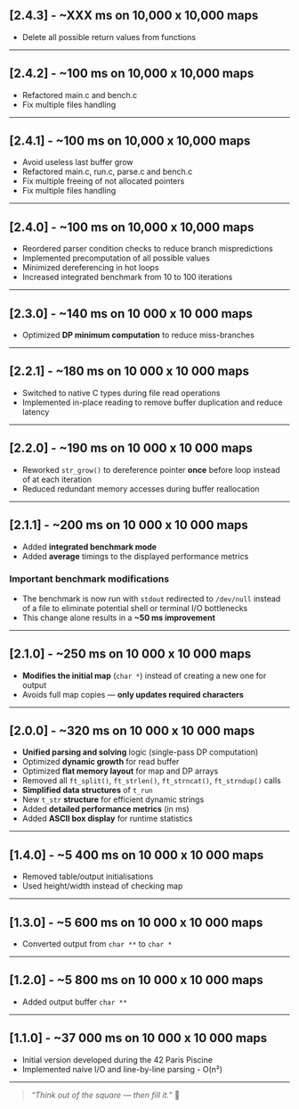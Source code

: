 ## [2.4.3] - ~XXX ms on 10,000 x 10,000 maps
- Delete all possible return values from functions

---

## [2.4.2] - ~100 ms on 10,000 x 10,000 maps
- Refactored main.c and bench.c
- Fix multiple files handling

---

## [2.4.1] - ~100 ms on 10,000 x 10,000 maps
- Avoid useless last buffer grow
- Refactored main.c, run.c, parse.c and bench.c
- Fix multiple freeing of not allocated pointers
- Fix multiple files handling

---

## [2.4.0] - ~100 ms on 10,000 x 10,000 maps
- Reordered parser condition checks to reduce branch mispredictions
- Implemented precomputation of all possible values
- Minimized dereferencing in hot loops
- Increased integrated benchmark from 10 to 100 iterations

---

## [2.3.0] - ~140 ms on 10 000 x 10 000 maps
- Optimized **DP minimum computation** to reduce miss-branches

---

## [2.2.1] - ~180 ms on 10 000 x 10 000 maps
- Switched to native C types during file read operations
- Implemented in-place reading to remove buffer duplication and reduce latency

---

## [2.2.0] - ~190 ms on 10 000 x 10 000 maps
- Reworked `str_grow()` to dereference pointer **once** before loop instead of at each iteration  
- Reduced redundant memory accesses during buffer reallocation  

---

## [2.1.1] - ~200 ms on 10 000 x 10 000 maps
- Added **integrated benchmark mode**
- Added **average** timings to the displayed performance metrics

### Important benchmark modifications
- The benchmark is now run with `stdout` redirected to `/dev/null` instead of a file to eliminate potential shell or terminal I/O bottlenecks  
- This change alone results in a **~50 ms improvement**

---

## [2.1.0] - ~250 ms on 10 000 x 10 000 maps
- **Modifies the initial map** (`char *`) instead of creating a new one for output
- Avoids full map copies — **only updates required characters**

---

## [2.0.0] - ~320 ms on 10 000 x 10 000 maps
- **Unified parsing and solving** logic (single-pass DP computation)
- Optimized **dynamic growth** for read buffer
- Optimized **flat memory layout** for map and DP arrays
- Removed all `ft_split()`, `ft_strlen()`, `ft_strncat()`, `ft_strndup()` calls
- **Simplified data structures** of `t_run`
- New `t_str` **structure** for efficient dynamic strings
- Added **detailed performance metrics** (in ms)
- Added **ASCII box display** for runtime statistics

---

## [1.4.0] - ~5 400 ms on 10 000 x 10 000 maps
- Removed table/output initialisations
- Used height/width instead of checking map

---

## [1.3.0] - ~5 600 ms on 10 000 x 10 000 maps
- Converted output from `char **` to `char *`

---

## [1.2.0] - ~5 800 ms on 10 000 x 10 000 maps
- Added output buffer `char **`

---

## [1.1.0] - ~37 000 ms on 10 000 x 10 000 maps
- Initial version developed during the 42 Paris Piscine
- Implemented naive I/O and line-by-line parsing - O(n²)

---

> _“Think out of the square — then fill it.”_ 🧠
